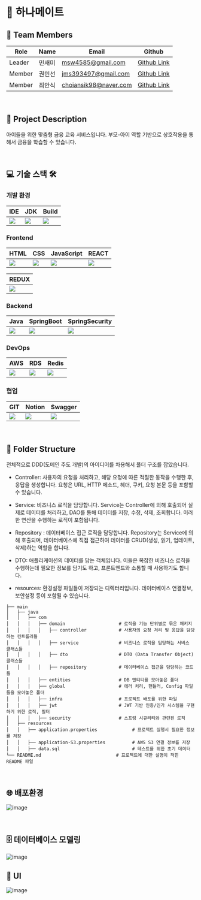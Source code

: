 # 👫 하나메이트

## 👥 Team Members

|Role | Name | Email                 | Github                                        |
|-----|------|-----------------------|-----------------------------------------------|
|Leader| 민새미  | msw4585@gmail.com     | [Github Link](https://github.com/petcu1004)   |
|Member| 권민선  | jms393497@gmail.com   | [Github Link](https://github.com/helloalpaca) |
|Member| 최안식  | choiansik98@naver.com | [Github Link](https://github.com/Ansix1207)   |

<br>

## 📄 Project Description
아이들을 위한 맞춤형 금융 교육 서비스입니다. 부모-아이 역할 기반으로 상호작용을 통해서 금융을 학습할 수 있습니다.

<br>

## 💻 기술 스택 🛠️

### 개발 환경

| IDE                                                                                                            | JDK                                                                                                      | Build                                                                                                  |
|----------------------------------------------------------------------------------------------------------------|----------------------------------------------------------------------------------------------------------|--------------------------------------------------------------------------------------------------------|
| <img src="https://img.shields.io/badge/IntelliJ-000000?style=for-the-badge&logo=IntelliJIDEA&logoColor=white"> | <img  src="https://img.shields.io/badge/JDK 11-007396?style=for-the-badge&logo=Java&logoColor=white"> | <img src="https://img.shields.io/badge/Gradle-02303A?style=for-the-badge&logo=gradle&logoColor=white"> | 

### Frontend

| HTML                                                                                                 | CSS                                                                                               | JavaScript                                                                                                     | REACT                                                                                        |
|------------------------------------------------------------------------------------------------------|---------------------------------------------------------------------------------------------------|----------------------------------------------------------------------------------------------------------------|----------------------------------------------------------------------------------------------|
| <img src="https://img.shields.io/badge/HTML5-E34F26?style=for-the-badge&logo=HTML5&logoColor=white"> | <img src="https://img.shields.io/badge/CSS-1572B6?style=for-the-badge&logo=css3&logoColor=white"> | <img src="https://img.shields.io/badge/Javascript-F7DF1E?style=for-the-badge&logo=javascript&logoColor=white"> | <img src="https://img.shields.io/badge/-ReactJs-61DAFB?logo=react&logoColor=white&style=for-the-badge"> |

| REDUX                                                                                             | 
|---------------------------------------------------------------------------------------------------| 
| <img src="https://img.shields.io/badge/Redux-593D88?style=for-the-badge&logo=redux&logoColor=white"> |

### Backend

| Java                                                                                               | SpringBoot                                                                                             | SpringSecurity                                                                                                           |
|----------------------------------------------------------------------------------------------------|--------------------------------------------------------------------------------------------------------|--------------------------------------------------------------------------------------------------------------------------|
| <img src="https://img.shields.io/badge/Java-ED8B00?style=for-the-badge&logo=Java&logoColor=white"> | <img src="https://img.shields.io/badge/Spring-6DB33F?style=for-the-badge&logo=spring&logoColor=white"> | <img src="https://img.shields.io/badge/Spring_Security-6DB33F?style=for-the-badge&logo=Spring-Security&logoColor=white"> |

### DevOps

| AWS                                                                                                     | RDS                                                                                                | Redis                                                                                                 |
|---------------------------------------------------------------------------------------------------------|----------------------------------------------------------------------------------------------------|------------------------------------------------------------------------------------------------------|
| <img src="https://img.shields.io/badge/AWS-232F3E?style=for-the-badge&logo=Amazon AWS&logoColor=white"> | <img src="https://img.shields.io/badge/RDS-232F3E?style=for-the-badge&logo=Amazon AWS&logoColor=white"> | <img src="https://img.shields.io/badge/Redis-DC382D?style=for-the-badge&logo=Redis&logoColor=white"> |

### 협업

| GIT                                                                                                | Notion                                                                                                 | Swagger                                                                                                       |
|----------------------------------------------------------------------------------------------------|--------------------------------------------------------------------------------------------------------|---------------------------------------------------------------------------------------------------------------|
| <img src="https://img.shields.io/badge/Git-F05032?style=for-the-badge&logo=Git&logoColor=white">   | <img src="https://img.shields.io/badge/Notion-000000?style=for-the-badge&logo=Notion&logoColor=white"> | <img src="https://img.shields.io/badge/-Swagger-%23Clojure?style=for-the-badge&logo=swagger&logoColor=white"> |

<br>

## 📂 Folder Structure

전체적으로 DDD(도메인 주도 개발)의 아이디어를 차용해서 폴더 구조를 잡았습니다.

- Controller: 사용자의 요청을 처리하고, 해당 요청에 따른 적절한 동작을 수행한 후, 응답을 생성합니다. 요청은 URL, HTTP 메소드, 헤더, 쿠키, 요청 본문 등을 포함할 수 있습니다.

- Service: 비즈니스 로직을 담당합니다. Service는 Controller에 의해 호출되어 실제로 데이터를 처리하고, DAO를 통해 데이터를 저장, 수정, 삭제, 조회합니다. 이러한 연산을 수행하는 로직이 포함됩니다.

- Repository : 데이터베이스 접근 로직을 담당합니다. Repository는 Service에 의해 호출되며, 데이터베이스에 직접 접근하여 데이터를 CRUD(생성, 읽기, 업데이트, 삭제)하는 역할을 합니다.

- DTO: 애플리케이션의 데이터를 담는 객체입니다. 이들은 복잡한 비즈니스 로직을 수행하는데 필요한 정보를 담기도 하고, 프론트엔드와 소통할 때 사용하기도 합니다.

- resources: 환경설정 파일들이 저장되는 디렉터리입니다. 데이터베이스 연결정보, 보안설정 등이 포함될 수 있습니다.

```
├── main
│   ├── java
│   │   ├── com
│   │   │   ├── domain                    # 로직을 기능 단위별로 묶은 패키지
│   │   │   │   ├── controller            # 사용자의 요청 처리 및 응답을 담당하는 컨트롤러들
│   │   │   │   ├── service               # 비즈니스 로직을 담당하는 서비스 클래스들
│   │   │   │   ├── dto                   # DTO (Data Transfer Object) 클래스들
│   │   │   │   ├── repository            # 데이터베이스 접근을 담당하는 코드들
│   │   │   ├── entities                  # DB 엔티티를 모아놓은 폴더
│   │   │   ├── global                    # 에러 처리, 핸들러, Config 파일들을 모아놓은 폴더
│   │   │   ├── infra                     # 프로젝트 배포를 위한 파일
│   │   │   ├── jwt                       # JWT 기반 인증/인가 시스템을 구현하기 위한 로직, 필터
│   │   │   ├── security                  # 스프링 시큐리티와 관련된 로직
│   ├── resources
│   │   ├── application.properties             # 프로젝트 실행시 필요한 정보를 저장
│   │   ├── application-S3.properties          # AWS S3 연결 정보를 저장
│   │   ├── data.sql                           # 테스트를 위한 초기 데이터
└── README.md                            # 프로젝트에 대한 설명이 적힌 README 파일
```

<br>

## 🌐 배포환경

![image](https://github.com/HANAMATE/Hanamate_Server/src/main/resources/readme/architecture.png)
<br>

<br>

## 🗄️ 데이터베이스 모델링

![image](https://github.com/HANAMATE/Hanamate_Server/src/main/resources/readme/erd.png)
<br>

## 🎨 UI
![image](https://github.com/HANAMATE/Hanamate_Server/src/main/resources/readme/ui.png)

<br>
